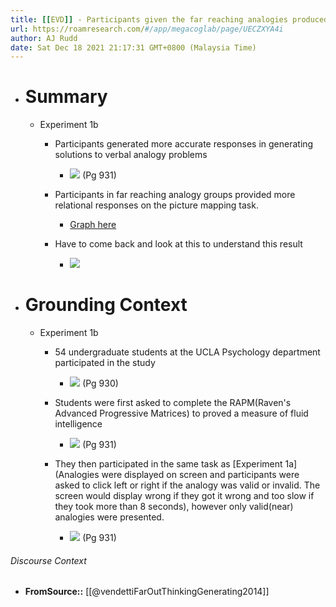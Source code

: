 ```yaml
---
title: [[EVD]] - Participants given the far reaching analogies produced more of x result than those in the near analogy group, and it was found to be tied to generation task? - [[@vendettiFarOutThinkingGenerating2014]]
url: https://roamresearch.com/#/app/megacoglab/page/UECZXYA4i
author: AJ Rudd
date: Sat Dec 18 2021 21:17:31 GMT+0800 (Malaysia Time)
---
```


- # Summary

    - Experiment 1b

        - Participants generated more accurate responses in generating solutions to verbal analogy problems

            - ![](https://firebasestorage.googleapis.com/v0/b/firescript-577a2.appspot.com/o/imgs%2Fapp%2Fmegacoglab%2F1K9GIG8cmt.png?alt=media&token=e64f036c-fc5b-4110-bc5a-697d83b67d0f) (Pg 931)

        - Participants in far reaching analogy groups provided more relational responses on the picture mapping task.

            - [Graph here](![](https://firebasestorage.googleapis.com/v0/b/firescript-577a2.appspot.com/o/imgs%2Fapp%2Fmegacoglab%2Fa2n8AVP-BE.png?alt=media&token=2838302f-1af5-4a11-857b-bc2915d3e9a2) (Pg 931))

        - Have to come back and look at this to understand this result

            - ![](https://firebasestorage.googleapis.com/v0/b/firescript-577a2.appspot.com/o/imgs%2Fapp%2Fmegacoglab%2FseRk_Hvtld.png?alt=media&token=6d84ea8d-940c-4000-9243-feaf416093ce)
- # Grounding Context

    - Experiment 1b

        - 54 undergraduate students at the UCLA Psychology department participated in the study

            - ![](https://firebasestorage.googleapis.com/v0/b/firescript-577a2.appspot.com/o/imgs%2Fapp%2Fmegacoglab%2Fq2mE2hWH8-.png?alt=media&token=8ae0edf1-8fe0-4023-bb08-5faca5ae3957) (Pg 930)

        - Students were first asked to complete the RAPM(Raven's Advanced Progressive Matrices) to proved a measure of fluid intelligence

            - ![](https://firebasestorage.googleapis.com/v0/b/firescript-577a2.appspot.com/o/imgs%2Fapp%2Fmegacoglab%2FbRRc-PXAYW.png?alt=media&token=0e5b43fc-5285-435d-a4cd-e55c232c1823) (Pg 931)

        - They then participated in the same task as [Experiment 1a](Analogies were displayed on screen and participants were asked to click left or right if the analogy was valid or invalid. The screen would display wrong if they got it wrong and too slow if they took more than 8 seconds), however only valid(near) analogies were presented.

            - ![](https://firebasestorage.googleapis.com/v0/b/firescript-577a2.appspot.com/o/imgs%2Fapp%2Fmegacoglab%2F9SJ42WGdDJ.png?alt=media&token=cd11e94a-cc05-4f16-86f1-5a2e0c0a854a) (Pg 931)

###### Discourse Context

- **FromSource::** [[@vendettiFarOutThinkingGenerating2014]]
